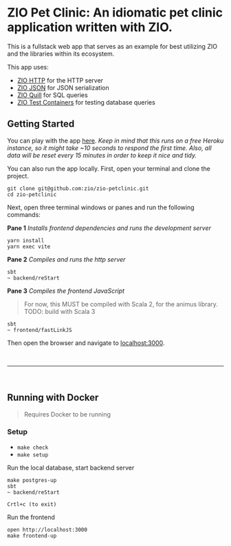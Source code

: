 # ZIO Pet Clinic: An idiomatic pet clinic application written with ZIO.

This is a fullstack web app that serves as an example for best utilizing ZIO and
the libraries within its ecosystem.

This app uses:

- [ZIO HTTP](https://github.com/dream11/zio-http) for the HTTP server
- [ZIO JSON](https://github.com/zio/zio-json) for JSON serialization
- [ZIO Quill](https://github.com/zio/zio-quill) for SQL queries
- [ZIO Test Containers](https://github.com/scottweaver/testcontainers-for-zio) for testing database queries

## Getting Started

You can play with the app [here](https://zio-pet-clinic.surge.sh). *Keep in mind that this
runs on a free Heroku instance, so it might take ~10 seconds to respond the first time. Also,
all data will be reset every 15 minutes in order to keep it nice and tidy.*

You can also run the app locally. First, open your terminal and clone the project.

```shell
git clone git@github.com:zio/zio-petclinic.git
cd zio-petclinic
```

Next, open three terminal windows or panes and run the following commands:

**Pane 1**
*Installs frontend dependencies and runs the development server*
```shell
yarn install
yarn exec vite
```

**Pane 2**
*Compiles and runs the http server*
```shell
sbt
~ backend/reStart
```

**Pane 3**
*Compiles the frontend JavaScript* 

> For now, this MUST be compiled with Scala 2, for the animus library. TODO: build with Scala 3

```shell
sbt
~ frontend/fastLinkJS
```

Then open the browser and navigate to [localhost:3000](http://localhost:3000).

<br><hr><br>
## Running with Docker
> Requires Docker to be running 

### Setup

- `make check`
- `make setup`

Run the local database, start backend server
```
make postgres-up
sbt 
~ backend/reStart

Crtl+c (to exit)
```

Run the frontend
```
open http://localhost:3000
make frontend-up
```

